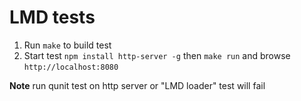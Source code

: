 LMD tests
=========

1. Run `make` to build test
2. Start test `npm install http-server -g` then `make run` and browse `http://localhost:8080`

**Note** run qunit test on http server or "LMD loader" test will fail